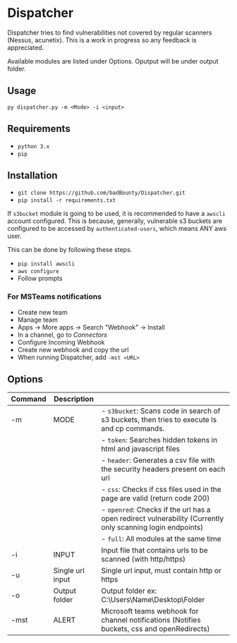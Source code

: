 
# Dispatcher

Dispatcher tries to find vulnerabilities not covered by regular scanners (Nessus, acunetix). This is a work in progress so any feedback is appreciated.  

Available modules are listed under Options. Oputput will be under output folder.

## Usage

`py dispatcher.py -m <Mode> -i <input>`

## Requirements

- `python 3.x`
- `pip`

## Installation

- `git clone https://github.com/badBounty/Dispatcher.git`
- `pip install -r requirements.txt`

If `s3bucket` module is going to be used, it is recommended to have a `awscli` account configured. This is because, generally, vulnerable s3 buckets are configured to be accessed by `authenticated-users`, which means ANY aws user.

This can be done by following these steps.

- `pip install awscli`
- `aws configure`
- Follow prompts

### For MSTeams notifications

- Create new team
- Manage team
- Apps -> More apps -> Search "Webhook" -> Install
- In a channel, go to *Connectors*
- Configure Incoming Webhook
- Create new webhook and copy the url
- When running Dispatcher, add `-mst <URL>`

## Options

| Command  | Description  |   |
|---|---|---|
| -m  |  MODE  | - `s3bucket`: Scans code in search of s3 buckets, then tries to execute ls and cp commands.|
|||- `token`: Searches hidden tokens in html and javascript files|
|||- `header`: Generates a csv file with the security headers present on each url|
|||- `css`: Checks if css files used in the page are valid (return code 200)|
|||- `openred`: Checks if the url has a open redirect vulnerability (Currently only scanning login endpoints)|
|||- `full`: All modules at the same time|
| -i | INPUT  | Input file that contains urls to be scanned (with http/https)  |
| -u | Single url input  | Single url input, must contain http or https|
| -o | Output folder  | Output folder ex: C:\Users\Name\Desktop\Folder  |
| -mst | ALERT  | Microsoft teams webhook for channel notifications (Notifies buckets, css and openRedirects)  |

